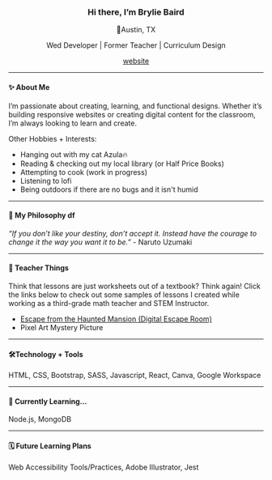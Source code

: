 <h3 align="center">Hi there, I’m Brylie Baird</h3>
<p align="center">📍Austin, TX</p>
<p align="center">Wed Developer | Former Teacher | Curriculum Design</p>
<p align="center"><ins><a href="https://bryliebaird.org/">website</a></ins></p>
<hr>

<h4>✨ About Me</h4>
<p>I’m passionate about creating, learning, and functional designs. Whether it’s building responsive websites or creating digital content for the classroom, I’m always looking to learn and create.</p>
<p>Other Hobbies + Interests:</p>
<ul>
  <li>Hanging out with my cat Azula🔥</li>
  <li>Reading & checking out my local library (or Half Price Books)</li>
  <li>Attempting to cook (work in progress)</li>
  <li>Listening to lofi</li>
  <li>Being outdoors if there are no bugs and it isn't humid</li>
 </ul>
<hr>
<h4>🥷 My Philosophy df </h4>
<p><em>“If you don’t like your destiny, don’t accept it. Instead have the courage to change it the way you want it to be.”</em> - Naruto Uzumaki</p>
<hr>
<h4>🍎 Teacher Things</h4>
<p>Think that lessons are just worksheets out of a textbook? Think again! Click the links below to check out some samples of lessons I created while working as a third-grade math teacher and STEM Instructor.</p> 
<ul>
  <li><a target="_blank" href="https://www.canva.com/design/DAFKdLqTCDE/_N7Mtx2GK43y50nyx-a5tg/view?utm_content=DAFKdLqTCDE&utm_campaign=designshare&utm_medium=link&utm_source=publishsharelink">Escape from the Haunted Mansion (Digital Escape Room)</a></li>
  <li>Pixel Art Mystery Picture</li>
</ul>
<hr>
<h4>🛠️Technology + Tools</h4>
<p>HTML, CSS, Bootstrap, SASS, Javascript, React, Canva, Google Workspace</p>
<hr>
<h4>📖 Currently Learning…</h4>
<p>Node.js, MongoDB</p>
<hr>
<h4>🗓️ Future Learning Plans</h4>
<p>Web Accessibility Tools/Practices, Adobe Illustrator, Jest</p> 


<!--
Here are some ideas to get you started:
## Hi there 👋 I'm Brylie Baird
- 🔭 I’m currently working on ...
- 🌱 I’m currently learning ...
- 👯 I’m looking to collaborate on ...
- 🤔 I’m looking for help with ...
- 💬 Ask me about ...
- 📫 How to reach me: ...
- 😄 Pronouns: ...
- ⚡ Fun fact: ...
-->
